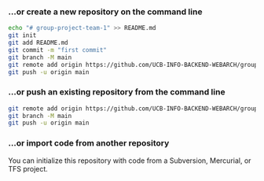 ### …or create a new repository on the command line
```bash
echo "# group-project-team-1" >> README.md
git init
git add README.md
git commit -m "first commit"
git branch -M main
git remote add origin https://github.com/UCB-INFO-BACKEND-WEBARCH/group-project-team-1.git
git push -u origin main
```

### …or push an existing repository from the command line
```bash
git remote add origin https://github.com/UCB-INFO-BACKEND-WEBARCH/group-project-team-1.git
git branch -M main
git push -u origin main
```

### …or import code from another repository
You can initialize this repository with code from a Subversion, Mercurial, or TFS project.